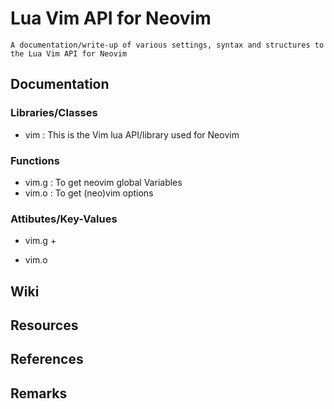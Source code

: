 # Lua Vim API for Neovim

```
A documentation/write-up of various settings, syntax and structures to the Lua Vim API for Neovim
```

## Documentation

### Libraries/Classes
+ vim : This is the Vim lua API/library used for Neovim

### Functions
+ vim.g : To get neovim global Variables
+ vim.o : To get (neo)vim options

### Attibutes/Key-Values
- vim.g
    + 

- vim.o

## Wiki

## Resources

## References

## Remarks
